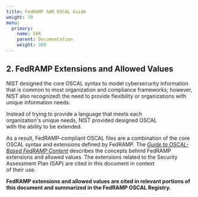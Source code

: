 ```yaml
---
title: FedRAMP SAR OSCAL Guide
weight: 70
menu:
  primary:
    name: SAR
    parent: Documentation
    weight: 300
---
```


## 2. FedRAMP Extensions and Allowed Values

NIST designed the core OSCAL syntax to model cybersecurity information
that is common to most organization and compliance frameworks; however,
NIST also recognized\ the need to provide flexibility or organizations with unique information
needs.

Instead of trying to provide a language that meets each\
organization\'s unique needs, NIST provided designed OSCAL\
with the ability to be extended.

As a result, FedRAMP-compliant OSCAL files are a combination of the core
OSCAL syntax and extensions defined by FedRAMP. The [_Guide to OSCAL-Based FedRAMP Content_](/guides)
describes the concepts behind FedRAMP extensions and allowed values. The
extensions related to the Security Assessment Plan (SAP) are cited in
this document in context\
of their use.

**FedRAMP extensions and allowed values are cited in relevant portions of this document and summarized in the FedRAMP OSCAL Registry.**
